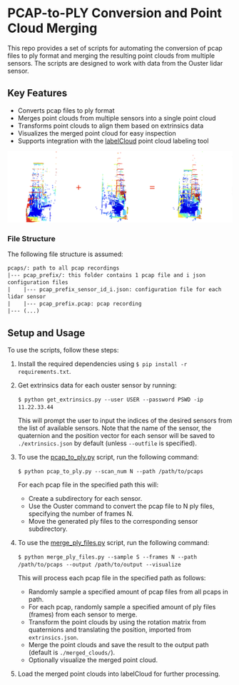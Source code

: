 # PCAP-to-PLY Conversion and Point Cloud Merging
This repo provides a set of scripts for automating the conversion of pcap files to ply format and merging the resulting point clouds from multiple sensors. The scripts are designed to work with data from the Ouster lidar sensor.

## Key Features

- Converts pcap files to ply format
- Merges point clouds from multiple sensors into a single point cloud
- Transforms point clouds to align them based on extrinsics data
- Visualizes the merged point cloud for easy inspection
- Supports integration with the [labelCloud](https://github.com/ch-sa/labelCloud) point cloud labeling tool

![point cloud merge](assets/point_cloud_merge.png)

### File Structure
The following file structure is assumed:
```
pcaps/: path to all pcap recordings
|--- pcap_prefix/: this folder contains 1 pcap file and i json configuration files 
|    |--- pcap_prefix_sensor_id_i.json: configuration file for each lidar sensor
|    |--- pcap_prefix.pcap: pcap recording 
|--- (...)
```

## Setup and Usage
To use the scripts, follow these steps:

1. Install the required dependencies using `$ pip install -r requirements.txt`.
2. Get extrinsics data for each ouster sensor by running: 

    `$ python get_extrinsics.py --user USER --password PSWD -ip 11.22.33.44`

    This will prompt the user to input the indices of the desired sensors from the list of available sensors.
    Note that the name of the sensor, the quaternion and the position vector for each sensor will be saved to `./extrinsics.json` by default (unless  `--outfile` is specified).

3. To use the [pcap_to_ply.py](pcap_to_ply.py) script, run the following command:

    `$ python pcap_to_ply.py --scan_num N --path /path/to/pcaps`

    For each pcap file in the specified path this will:

    - Create a subdirectory for each sensor.
    - Use the Ouster command to convert the pcap file to N ply files, specifying the number of frames N.
    - Move the generated ply files to the corresponding sensor subdirectory.

4. To use the [merge_ply_files.py](merge_ply_files.py) script, run the following command:

    `$ python merge_ply_files.py --sample S --frames N --path /path/to/pcaps --output /path/to/output --visualize`

    This will process each pcap file in the specified path as follows:
    - Randomly sample a specified amount of pcap files from all pcaps in path. 
    - For each pcap, randomly sample a specified amount of ply files (frames) from each sensor to merge. 
    - Transform the point clouds by using the rotation matrix from quaternions and translating the position, imported from `extrinsics.json`.
    - Merge the point clouds and save the result to the output path (default is `./merged_clouds/`).
    - Optionally visualize the merged point cloud. 

5. Load the merged point clouds into labelCloud for further processing.


